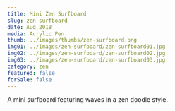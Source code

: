```yaml
---
title: Mini Zen Surfboard
slug: zen-surfboard
date: Aug 2018
media: Acrylic Pen
thumb: ../images/thumbs/zen-surfboard.png
img01: ../images/zen-surfboard/zen-surfboard01.jpg
img02: ../images/zen-surfboard/zen-surfboard02.jpg
img03: ../images/zen-surfboard/zen-surfboard03.jpg
category: zen
featured: false
forSale: false
---
```


A mini surfboard featuring waves in a zen doodle style.
